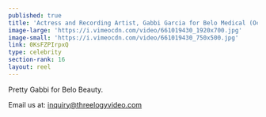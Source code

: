 ```yaml
---
published: true
title: 'Actress and Recording Artist, Gabbi Garcia for Belo Medical (October 2017)'
image-large: 'https://i.vimeocdn.com/video/661019430_1920x700.jpg'
image-small: 'https://i.vimeocdn.com/video/661019430_750x500.jpg'
link: 0KsFZPIrpxQ
type: celebrity
section-rank: 16
layout: reel
---
```

Pretty Gabbi for Belo Beauty. 

Email us at: inquiry@threelogyvideo.com
